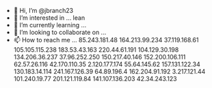 - 👋 Hi, I’m @jbranch23
- 👀 I’m interested in ... lean
- 🌱 I’m currently learning ...
- 💞️ I’m looking to collaborate on ...
- 📫 How to reach me ... 85.243.181.48
164.213.99.234
37.119.168.61
105.105.115.238
183.53.43.163
220.44.61.191
104.129.30.198
134.206.36.237
37.96.252.250
150.217.40.146
152.200.106.111
62.57.26.116
42.170.110.35
2.120.177.174
55.64.145.62
157.131.122.34
130.183.14.114
241.167.126.39
64.89.196.4
162.204.91.192
3.217.121.44
101.240.19.77
201.121.119.84
141.107.136.203
42.34.243.123

<!---
jbranch23/jbranch23 is a ✨ special ✨ repository because its `README.md` (this file) appears on your GitHub profile.
You can click the Preview link to take a look at your changes.
--->
